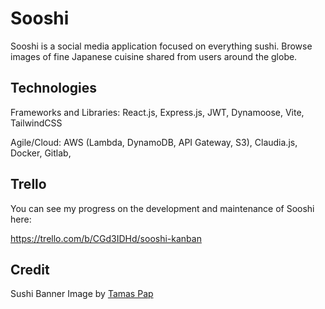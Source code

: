 # Sooshi

Sooshi is a social media application focused on everything sushi. Browse images of fine Japanese cuisine shared from users around the globe.

## Technologies

Frameworks and Libraries: React.js, Express.js, JWT, Dynamoose, Vite, TailwindCSS

Agile/Cloud: AWS (Lambda, DynamoDB, API Gateway, S3), Claudia.js, Docker, Gitlab,

## Trello

You can see my progress on the development and maintenance of Sooshi here:

https://trello.com/b/CGd3IDHd/sooshi-kanban

## Credit
Sushi Banner Image by [Tamas Pap](https://unsplash.com/photos/zali_zGDWo8)